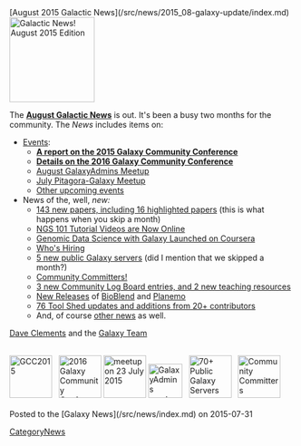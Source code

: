 <div class='newsItemHeader'>[August 2015 Galactic News](/src/news/2015_08-galaxy-update/index.md)</div>

<div class='right'>
<a href='/src/galaxy-updates/2015_08/index.md'><img src="/src/images/logos/GalaxyUpdate200.png" alt="Galactic News! August 2015 Edition" width=150 /></a>
</div>

The **[August Galactic News](/src/galaxy-updates/2015_08/index.md)** is out.  It's been a busy two months for the community.  The *News* includes items on:
* [Events](/src/galaxy-updates/2015_08/index.md#events):
  * **[A report on the 2015 Galaxy Community Conference](/src/galaxy-updates/2015_08/index.md#gcc2015-report)**
  * **[Details on the 2016 Galaxy Community Conference](/src/galaxy-updates/2015_08/index.md#gcc2016-june-25-29-2016-bloomington-indiana-united-states)**
  * [August GalaxyAdmins Meetup](/src/galaxy-updates/2015_08/index.md#august-galaxyadmins-meetup)
  * [July Pitagora-Galaxy Meetup](/src/galaxy-updates/2015_08/index.md#july-2015-pitagora-galaxy-meetup)
  * [Other upcoming events](/src/galaxy-updates/2015_08/index.md#other-events)
* News of the, well, *new:*
  * [143 new papers, including 16 highlighted papers](/src/galaxy-updates/2015_08/index.md#new-papers) (this is what happens when you skip a month)
  * [NGS 101 Tutorial Videos are Now Online](/src/galaxy-updates/2015_08/index.md#ngs-101-tutorial-videos-are-now-online)
  * [Genomic Data Science with Galaxy Launched on Coursera](/src/galaxy-updates/2015_08/index.md#genomic-data-science-with-galaxy-launched-on-coursera)
  * [Who's Hiring](/src/galaxy-updates/2015_08/index.md#whos-hiring)
  * [5 new public Galaxy servers](/src/galaxy-updates/2015_08/index.md#new-public-galaxy-servers) (did I mention that we skipped a month?)
  * [Community Committers!](/src/galaxy-updates/2015_08/index.md#community-committers)
  * [3 new Community Log Board entries, and 2 new teaching resources](/src/galaxy-updates/2015_08/index.md#galaxy-community-hubs)
  * [New Releases](/src/galaxy-updates/2015_08/index.md#releases) of [BioBlend](/src/galaxy-updates/2015_08/index.md#bioblend-060-and-061) and  [Planemo](/src/galaxy-updates/2015_08/index.md#planemo-0130-through-0132)
  * [76 Tool Shed updates and additions from 20+ contributors](/src/toolshed/contributions/2015_07/index.md)
  * And, of course [other news](/src/galaxy-updates/2015_08/index.md#other-news) as well.

[Dave Clements](/src/dave-clements/index.md) and the [Galaxy Team](/src/galaxy-team/index.md)

<br />
<div class='center'>
<a href='/src/galaxy-updates/2015_08/index.md#gcc2015-report'><img src="/src/images/logos/GCC2015LogoWide600.png" alt="GCC2015" height="75" /></a> &nbsp;
<a href='/src/galaxy-updates/2015_08/index.md#gcc2016-june-25-29-2016-bloomington-indiana-united-states'><img src="/src/events/gcc2016/GCC2016LogoFull_big.png" alt="2016 Galaxy Community Conference" height="75" /></a>
<a href='/src/galaxy-updates/2015_08/index.md#july-2015-pitagora-galaxy-meetup'><img src="/src/images/logos/PitagoraBoXLogo.png" alt="meetup on 23 July 2015" height="75" /></a>
<a href='/src/galaxy-updates/2015_08/index.md#august-galaxyadmins-meetup'><img src="/src/images/logos/GalaxyAdmins.png" alt="GalaxyAdmins meetup August 20" height="60" /></a> &nbsp;
<a href='/src/galaxy-updates/2015_08/index.md#new-public-galaxy-servers'><img src="/src/public-galaxy-servers/70PlusSlide.png" alt="70+ Public Galaxy Servers" height="75" /></a> &nbsp;
<a href='/src/galaxy-updates/2015_08/index.md#community-committers'><img src="/src/images/CommunityCommitters1.png" alt="Community Committers" height="75" /></a>
</div>
<br />

<div class='newsItemFooter'>Posted to the [Galaxy News](/src/news/index.md) on 2015-07-31 </div>

[CategoryNews](/src/category-news/index.md)
